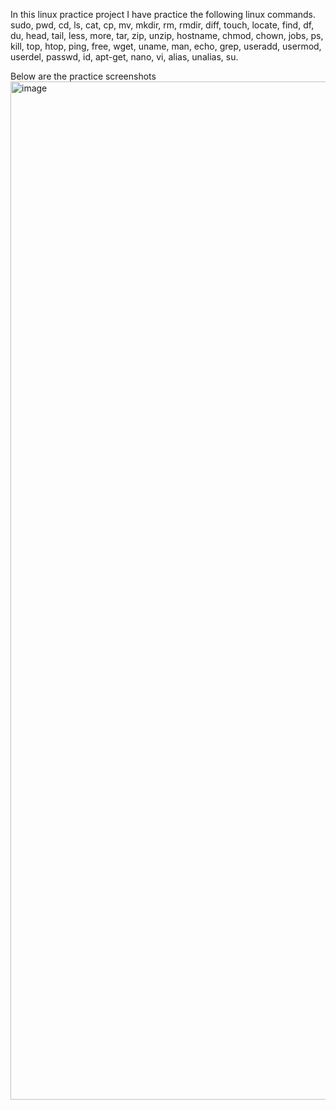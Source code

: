 In this linux practice project I have practice the following linux commands.
sudo, pwd, cd, ls, cat, cp, mv, mkdir, rm, rmdir, diff, touch, locate, find, df, du, head, tail, less, more, tar, zip, unzip, hostname, 
chmod, chown, jobs, ps, kill, top, htop, ping, free, wget, uname, man, echo, grep, useradd, usermod, userdel, passwd, id, apt-get, nano, vi, alias, unalias, su.

Below are the practice screenshots
<img width="1629" alt="image" src="https://github.com/farooqmoinuddinm/practice-projects/assets/23025815/2b579edc-3f13-4dda-88f8-551c0ba02575">
